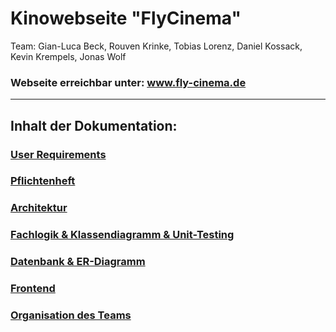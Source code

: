 # Kinowebseite "FlyCinema"

Team: Gian-Luca Beck, Rouven Krinke, Tobias Lorenz, Daniel Kossack, Kevin Krempels, Jonas Wolf
 
### Webseite erreichbar unter: www.fly-cinema.de
 
***

## Inhalt der Dokumentation:

### [User Requirements](Dokumentation/UserRequirements.md)

### [Pflichtenheft](Dokumentation/Pflichtenheft.md)

### [Architektur](Dokumentation/Architektur.md)

### [Fachlogik & Klassendiagramm & Unit-Testing](Dokumentation/Fachlogik.md)

### [Datenbank & ER-Diagramm](Dokumentation/Datenbank.md)

### [Frontend](Dokumentation/Frontend.md)

### [Organisation des Teams](Dokumentation/Organisation.md)

